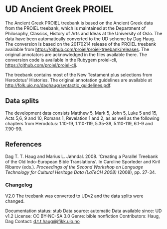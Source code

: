 # UD Ancient Greek PROIEL

The Ancient Greek PROIEL treebank is based on the Ancient Greek data from the PROIEL treebank, which is maintained at the Department of Philosophy, Classics, History of Arts and Ideas at the University of Oslo. The data have been automatically converted to the UD scheme by Dag Haug. The conversion is based on the 20170214 release of the PROIEL treebank available from https://github.com/proiel/proiel-treebank/releases. The original annotators are acknowledged in the files available there. The conversion code is available in the Rubygem proiel-cli, https://github.com/proiel/proiel-cli.

The treebank contains most of the New Testament plus selections from Herodotus' Histories. The original annotation guidelines are available at http://folk.uio.no/daghaug/syntactic_guidelines.pdf.

## Data splits
The development data consists Matthew 5, Mark 5, John 5, Luke 5 and 15, Acts 5,6, 9 and 10, Romans 1, Revelation 1 and 2, as as well as the following chapters from Herodotus: 1.10-19, 1.110-119, 5.35-39, 5.110-119, 6.1-9 and 7.90-99.

## References
 Dag T. T. Haug and Marius L. Jøhndal. 2008. 'Creating a Parallel Treebank of the Old Indo-European Bible Translations'. In Caroline Sporleder and Kiril Ribarov (eds.).  *Proceedings of the Second Workshop on Language Technology for Cultural Heritage Data (LaTeCH 2008)* (2008), pp. 27-34.

### Changelog

V2.0 The treebank was converted to UDv2 and the data splits were changed.


Documentation status: stub
Data source: automatic
Data available since: UD v1.2
License: CC BY-NC-SA 3.0
Genre: bible nonfiction
Contributors: Haug, Dag
Contact: d.t.t.haug@ifikk.uio.no
